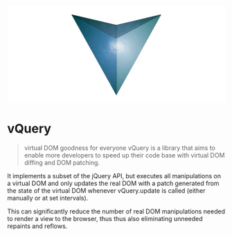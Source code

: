 ![AVA](logo.png)
# vQuery
> virtual DOM goodness for everyone
vQuery is a library that aims to enable more developers to speed up their code base with virtual DOM diffing and DOM patching.

It implements a subset of the jQuery API, but executes all manipulations on a virtual DOM and only updates the real DOM with a patch generated from the state of the virtual DOM whenever vQuery.update is called (either manually or at set intervals).

This can significantly reduce the number of real DOM manipulations needed to render a view to the browser, thus thus also eliminating unneeded repaints and reflows.
